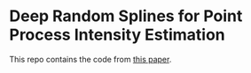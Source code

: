 # Deep Random Splines for Point Process Intensity Estimation

This repo contains the code from [this paper](https://arxiv.org/pdf/1903.02610.pdf).